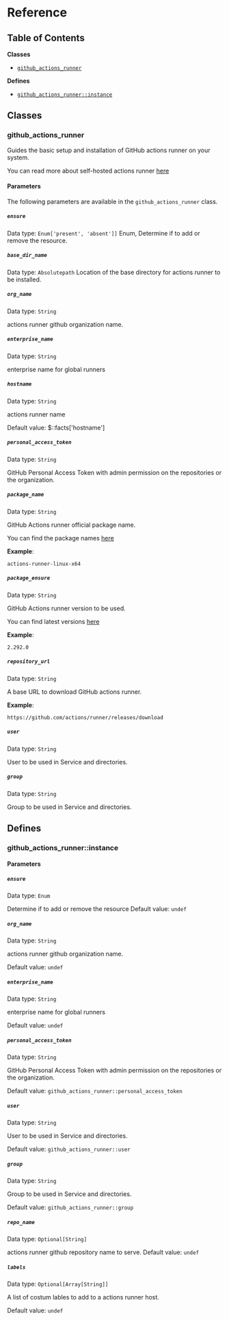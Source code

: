 # Reference

## Table of Contents

**Classes**

* [`github_actions_runner`](#github_actions_runner)

**Defines**

* [`github_actions_runner::instance`](#github_actions_runner_instance)

## Classes

### github_actions_runner

Guides the basic setup and installation of GitHub actions runner on your system.

You can read more about self-hosted actions runner [here](https://docs.github.com/en/free-pro-team@latest/actions/hosting-your-own-runners/about-self-hosted-runners)

#### Parameters

The following parameters are available in the `github_actions_runner` class.

##### `ensure`

Data type: `Enum['present', 'absent']]`
Enum, Determine if to add or remove the resource.

##### `base_dir_name`

Data type: `Absolutepath`
Location of the base directory for actions runner to be installed.

##### `org_name`

Data type: `String`

actions runner github organization name.

##### `enterprise_name`

Data type: `String`

enterprise name for global runners

##### `hostname`

Data type: `String`

actions runner name

Default value: $::facts['hostname']

##### `personal_access_token`

Data type: `String`

GitHub Personal Access Token with admin permission on the repositories or the organization.

##### `package_name`

Data type: `String`

GitHub Actions runner official package name.

You can find the package names  [here](https://github.com/actions/runner/releases)

**Example**:

```
actions-runner-linux-x64
```

##### `package_ensure`

Data type: `String`

GitHub Actions runner version to be used.

You can find latest versions [here](https://github.com/actions/runner/releases)

**Example**:

```
2.292.0
```

##### `repository_url`

Data type: `String`

A base URL to download GitHub actions runner.

**Example**:

```
https://github.com/actions/runner/releases/download
```

##### `user`

Data type: `String`

User to be used in Service and directories.

##### `group`

Data type: `String`

Group to be used in Service and directories.

## Defines

### github_actions_runner::instance

#### Parameters

##### `ensure`

Data type: `Enum`

Determine if to add or remove the resource
Default value: `undef`

##### `org_name`

Data type: `String`

actions runner github organization name.

Default value: `undef`

##### `enterprise_name`

Data type: `String`

enterprise name for global runners

Default value: `undef`

##### `personal_access_token`

Data type: `String`

GitHub Personal Access Token with admin permission on the repositories or the organization.

Default value: `github_actions_runner::personal_access_token`

##### `user`

Data type: `String`

User to be used in Service and directories.

Default value: `github_actions_runner::user`

##### `group`

Data type: `String`

Group to be used in Service and directories.

Default value: `github_actions_runner::group`

##### `repo_name`

Data type: `Optional[String]`

actions runner github repository name to serve.
Default value: `undef`

##### `labels`

Data type: `Optional[Array[String]]`

A list of costum lables to add to a actions runner host.

Default value: `undef`

